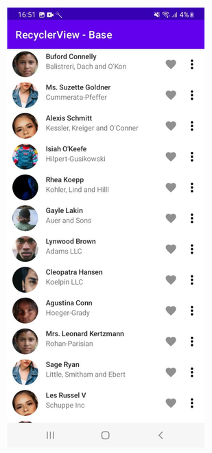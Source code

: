 ![](https://github.com/visu512/RecycleView-in-Kotlin/blob/31cba0426d9d58f36842fa98ee5bc138fbc4c809/4b8crl0uwwv8t4nzadvzaajssta.jpeg)
